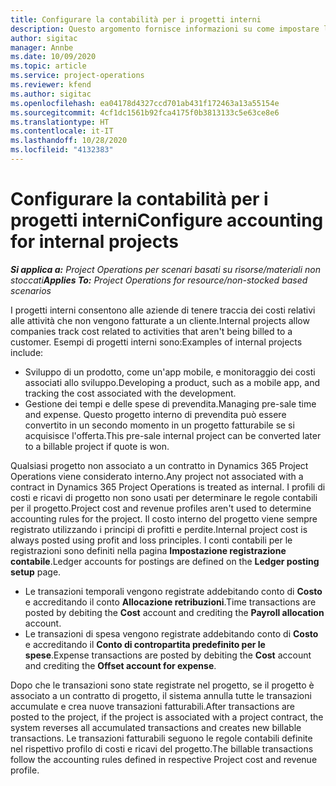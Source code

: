 ```yaml
---
title: Configurare la contabilità per i progetti interni
description: Questo argomento fornisce informazioni su come impostare le procedure contabili per i progetti interni in Project Operations.
author: sigitac
manager: Annbe
ms.date: 10/09/2020
ms.topic: article
ms.service: project-operations
ms.reviewer: kfend
ms.author: sigitac
ms.openlocfilehash: ea04178d4327ccd701ab431f172463a13a55154e
ms.sourcegitcommit: 4cf1dc1561b92fca4175f0b3813133c5e63ce8e6
ms.translationtype: HT
ms.contentlocale: it-IT
ms.lasthandoff: 10/28/2020
ms.locfileid: "4132383"
---
```

# <a name="configure-accounting-for-internal-projects"></a><span data-ttu-id="e29c8-103">Configurare la contabilità per i progetti interni</span><span class="sxs-lookup"><span data-stu-id="e29c8-103">Configure accounting for internal projects</span></span>

<span data-ttu-id="e29c8-104">_**Si applica a:** Project Operations per scenari basati su risorse/materiali non stoccati_</span><span class="sxs-lookup"><span data-stu-id="e29c8-104">_**Applies To:** Project Operations for resource/non-stocked based scenarios_</span></span>

<span data-ttu-id="e29c8-105">I progetti interni consentono alle aziende di tenere traccia dei costi relativi alle attività che non vengono fatturate a un cliente.</span><span class="sxs-lookup"><span data-stu-id="e29c8-105">Internal projects allow companies track cost related to activities that aren't being billed to a customer.</span></span> <span data-ttu-id="e29c8-106">Esempi di progetti interni sono:</span><span class="sxs-lookup"><span data-stu-id="e29c8-106">Examples of internal projects include:</span></span>

- <span data-ttu-id="e29c8-107">Sviluppo di un prodotto, come un'app mobile, e monitoraggio dei costi associati allo sviluppo.</span><span class="sxs-lookup"><span data-stu-id="e29c8-107">Developing a product, such as a mobile app, and tracking the cost associated with the development.</span></span>
- <span data-ttu-id="e29c8-108">Gestione dei tempi e delle spese di prevendita.</span><span class="sxs-lookup"><span data-stu-id="e29c8-108">Managing pre-sale time and expense.</span></span> <span data-ttu-id="e29c8-109">Questo progetto interno di prevendita può essere convertito in un secondo momento in un progetto fatturabile se si acquisisce l'offerta.</span><span class="sxs-lookup"><span data-stu-id="e29c8-109">This pre-sale internal project can be converted later to a billable project if quote is won.</span></span>

<span data-ttu-id="e29c8-110">Qualsiasi progetto non associato a un contratto in Dynamics 365 Project Operations viene considerato interno.</span><span class="sxs-lookup"><span data-stu-id="e29c8-110">Any project not associated with a contract in Dynamics 365 Project Operations is treated as internal.</span></span> <span data-ttu-id="e29c8-111">I profili di costi e ricavi di progetto non sono usati per determinare le regole contabili per il progetto.</span><span class="sxs-lookup"><span data-stu-id="e29c8-111">Project cost and revenue profiles aren't used to determine accounting rules for the project.</span></span> <span data-ttu-id="e29c8-112">Il costo interno del progetto viene sempre registrato utilizzando i principi di profitti e perdite.</span><span class="sxs-lookup"><span data-stu-id="e29c8-112">Internal project cost is always posted using profit and loss principles.</span></span> <span data-ttu-id="e29c8-113">I conti contabili per le registrazioni sono definiti nella pagina **Impostazione registrazione contabile**.</span><span class="sxs-lookup"><span data-stu-id="e29c8-113">Ledger accounts for postings are defined on the **Ledger posting setup** page.</span></span>

- <span data-ttu-id="e29c8-114">Le transazioni temporali vengono registrate addebitando conto di **Costo** e accreditando il conto **Allocazione retribuzioni**.</span><span class="sxs-lookup"><span data-stu-id="e29c8-114">Time transactions are posted by debiting the **Cost** account and crediting the **Payroll allocation** account.</span></span>
- <span data-ttu-id="e29c8-115">Le transazioni di spesa vengono registrate addebitando conto di **Costo** e accreditando il **Conto di contropartita predefinito per le spese**.</span><span class="sxs-lookup"><span data-stu-id="e29c8-115">Expense transactions are posted by debiting the **Cost** account and crediting the **Offset account for expense**.</span></span>

<span data-ttu-id="e29c8-116">Dopo che le transazioni sono state registrate nel progetto, se il progetto è associato a un contratto di progetto, il sistema annulla tutte le transazioni accumulate e crea nuove transazioni fatturabili.</span><span class="sxs-lookup"><span data-stu-id="e29c8-116">After transactions are posted to the project, if the project is associated with a project contract, the system reverses all accumulated transactions and creates new billable transactions.</span></span> <span data-ttu-id="e29c8-117">Le transazioni fatturabili seguono le regole contabili definite nel rispettivo profilo di costi e ricavi del progetto.</span><span class="sxs-lookup"><span data-stu-id="e29c8-117">The billable transactions follow the accounting rules defined in respective Project cost and revenue profile.</span></span>



